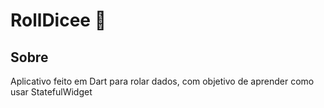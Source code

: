 # RollDicee 🎲

## Sobre

Aplicativo feito em Dart para rolar dados, com objetivo de aprender como usar StatefulWidget